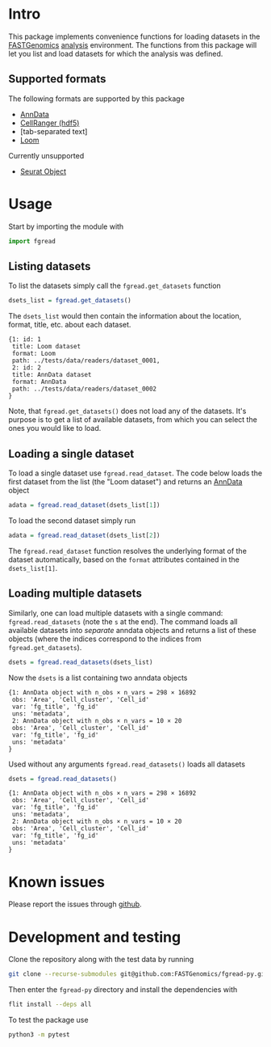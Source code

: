 # Intro

This package implements convenience functions for loading datasets in the
[FASTGenomics][fg] [analysis][fg_analysis] environment.  The functions from this package
will let you list and load datasets for which the analysis was defined.

[fg]: https://beta.fastgenomics.org/webclient/
[fg_analysis]: https://beta.fastgenomics.org/webclient/searchPage/analyses

## Supported formats

The following formats are supported by this package
- [AnnData](https://github.com/theislab/anndata)
- [CellRanger (hdf5)](https://support.10xgenomics.com/single-cell-gene-expression/software/pipelines/latest/advanced/h5_matrices)
- [tab-separated text]
- [Loom](http://loompy.org/)

Currently unsupported
- [Seurat Object](https://satijalab.org/seurat/)

# Usage

Start by importing the module with

``` python
import fgread
```

## Listing datasets

To list the datasets simply call the `fgread.get_datasets` function

``` R
dsets_list = fgread.get_datasets()
```

The `dsets_list` would then contain the information about the location, format, title,
etc. about each dataset.

```
{1: id: 1
 title: Loom dataset
 format: Loom
 path: ../tests/data/readers/dataset_0001,
 2: id: 2
 title: AnnData dataset
 format: AnnData
 path: ../tests/data/readers/dataset_0002
}
```

Note, that `fgread.get_datasets()` does not load any of the datasets.  It's purpose
is to get a list of available datasets, from which you can select the ones you would
like to load.

## Loading a single dataset

To load a single dataset use `fgread.read_dataset`.  The code below loads the first
dataset from the list (the "Loom dataset") and returns an [AnnData][anndata] object

``` R
adata = fgread.read_dataset(dsets_list[1])
```

To load the second dataset simply run

``` R
adata = fgread.read_dataset(dsets_list[2])
```

The `fgread.read_dataset` function resolves the underlying format of the dataset
automatically, based on the `format` attributes contained in the `dsets_list[1]`.

[anndata]: https://anndata.readthedocs.io/en/stable/

## Loading multiple datasets

Similarly, one can load multiple datasets with a single command: `fgread.read_datasets`
(note the `s` at the end).  The command loads all available datasets into _separate_
anndata objects and returns a list of these objects (where the indices correspond to the
indices from `fgread.get_datasets`).

``` R
dsets = fgread.read_datasets(dsets_list)
```
Now the `dsets` is a list containing two anndata objects

```
{1: AnnData object with n_obs × n_vars = 298 × 16892
 obs: 'Area', 'Cell_cluster', 'Cell_id'
 var: 'fg_title', 'fg_id'
 uns: 'metadata',
 2: AnnData object with n_obs × n_vars = 10 × 20
 obs: 'Area', 'Cell_cluster', 'Cell_id'
 var: 'fg_title', 'fg_id'
 uns: 'metadata'
}
```

Used without any arguments `fgread.read_datasets()` loads all datasets

``` R
dsets = fgread.read_datasets()
```


```
{1: AnnData object with n_obs × n_vars = 298 × 16892
 obs: 'Area', 'Cell_cluster', 'Cell_id'
 var: 'fg_title', 'fg_id'
 uns: 'metadata',
 2: AnnData object with n_obs × n_vars = 10 × 20
 obs: 'Area', 'Cell_cluster', 'Cell_id'
 var: 'fg_title', 'fg_id'
 uns: 'metadata'
}
```

# Known issues

Please report the issues through [github][issues].

[issues]: https://github.com/FASTGenomics/fgread-py/issues

# Development and testing

Clone the repository along with the test data by running

``` bash
git clone --recurse-submodules git@github.com:FASTGenomics/fgread-py.git
```

Then enter the `fgread-py` directory and install the dependencies with

``` bash
flit install --deps all
```

To test the package use

``` bash
python3 -m pytest
```
